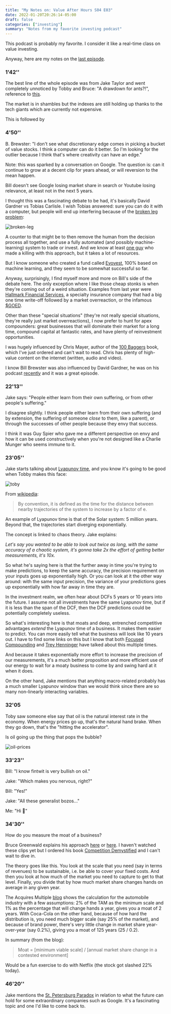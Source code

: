```yaml
---
title: "My Notes on: Value After Hours S04 E03"
date: 2022-01-20T20:26:14-05:00
draft: false
categories: ["investing"]
summary: "Notes from my favorite investing podcast"
---
```


This podcast is probably my favorite. I consider it like a real-time class on value investing.

Anyway, here are my notes on the [last episode](https://www.youtube.com/watch?v=uXqSov7984U&t=857s).

### 1'42''

The best line of the whole episode was from Jake Taylor and went completely unnoticed by Tobby and Bruce: "A drawdown for ants?!", reference to [this](https://www.youtube.com/watch?v=NQ-8IuUkJJc).

The market is in shambles but the indexes are still holding up thanks to the tech giants which are currently not expensive.

This is followed by 

### 4'50''

B. Brewster: "I don't see what discretionary edge comes in picking a bucket of value stocks. I think a computer can do it better. So I'm looking for the outlier because I think that's where creativity can have an edge."

Note: this was sparked by a conversation on Google. The question is: can it continue to grow at a decent clip for years ahead, or will reversion to the mean happen.

Bill doesn't see Google losing market share in search or Youtube losing relevance, at least not in the next 5 years.

I thought this was a fascinating debate to be had, it's basically David Gardner vs Tobias Carlisle. I wish Tobias answered: sure you can do it with a computer, but people will end up interfering because of the [broken leg problem](https://www.brokenleginvesting.com/acquirers-multiple/):

![broken-leg](/images/broken-leg.png)

A counter to that might be to then remove the human from the decision process all together, and use a fully automated (and possibly machine-learning) system to trade or invest. And we know at least [one guy](https://en.wikipedia.org/wiki/Jim_Simons_(mathematician)) who made a killing with this approach, but it takes a lot of resources.

But I know someone who created a fund called [Evovest](https://evovest.com/performance/global-L/en), 100% based on machine learning, and they seem to be somewhat successful so far.

Anyway, surprisingly, I find myself more and more on Bill's side of the debate here. The only exception where I like those cheap stonks is when they're coming out of a weird situation. Examples from last year were [Hallmark Financial Services](https://finance.yahoo.com/quote/HALL?p=HALL&.tsrc=fin-srch), a specialty insurance company that had a big one time write-off followed by a market overreaction, or the infamous [$GOED](https://finance.yahoo.com/quote/GOED?p=GOED&.tsrc=fin-srch).

Other than these "special situations" (they're not really special situations, they're really just market overreactions), I now prefer to hunt for apex compounders: great businesses that will dominate their market for a long time, compound capital at fantastic rates, and have plenty of reinvestment opportunities.

I was hugely influenced by Chris Mayer, author of the [100 Baggers](https://www.amazon.ca/100-Baggers-Stocks-100-1/dp/1621291650) book, which I've just ordered and can't wait to read. Chris has plenty of high-value content on the internet (written, audio and video).

I know Bill Brewster was also influenced by David Gardner, he was on his podcast [recently](https://www.youtube.com/watch?v=VXijHth4OrU&t=4410s) and it was a great episode.

### 22'13''

Jake says: "People either learn from their own suffering, or from other people's suffering."

I disagree slightly. I think people either learn from their own suffering (and by extension, the suffering of someone *close* to them, like a parent), or through the successes of other people because they envy that success.

I think it was Guy Spier who gave me a different perspective on envy and how it can be used constructively when you're not designed like a Charlie Munger who seems immune to it.

### 23'05''

Jake starts talking about [Lyapunov time](https://en.wikipedia.org/wiki/Lyapunov_time), and you know it's going to be good when Tobby makes this face:

![toby](/images/toby.png)

From [wikipedia](https://en.wikipedia.org/wiki/Lyapunov_time): 

<blockquote>

By convention, it is defined as the time for the distance between nearby trajectories of the system to increase by a factor of e.

</blockquote>

An example of Lyapunov time is that of the Solar system: 5 million years. Beyond that, the trajectories start diverging exponentially. 

The concept is linked to chaos theory. Jake explains:

_Let's say you wanted to be able to look out twice as long, with the same accuracy of a chaotic system, it's gonna take 2x the effort of getting better measurements, it's 10x._

So what he's saying here is that the further away in time you're trying to make predictions, to keep the same accuracy, the precision requirement on your inputs goes up exponentially high. Or you can look at it the other way around: with the same input precision, the variance of your predictions goes up exponentially with how far away in time they are.

In the investment realm, we often hear about DCFs 5 years or 10 years into the future. I assume not all investments have the same Lyapunov time, but if it is less than the span of the DCF, then the DCF predictions could be potentially completely useless.

So what's interesting here is that moats and deep, entrenched competitive advantages _extend_ the Lyapunov time of a business. It makes them easier to predict. You can more easily tell what the business will look like 10 years out. I have to find some links on this but I know that both [Focused Compounding](https://www.youtube.com/c/FocusedCompounding) and [Trey Henninger](https://open.spotify.com/show/37ix9ppkuA1USd2QUZJUEy) have talked about this multiple times.

And because it takes exponentially more effort to increase the precision of our measurements, it's a much better proposition and more efficient use of our energy to wait for a moaty business to come by and swing hard at it when it does.

On the other hand, Jake mentions that anything macro-related probably has a much smaller Lyapunov window than we would think since there are so many non-linearly interacting variables.

### 32'05

Toby saw someone else say that oil is the natural interest rate in the economy. When energy prices go up, that's the natural hand brake. When they go down, that's the "hitting the accelerator".

Is oil going up the thing that pops the bubble?

![oil-prices](/images/oil-prices.png)

### 33'23''

Bill: "I know fintwit is very bullish on oil."

Jake: "Which makes you nervous, right?"

Bill: "Yes!"

Jake: "All these generalist bozos..."

Me: "Hi :wave:"

### 34'30''

How do you measure the moat of a business?

Bruce Greenwald explains his approach [here](https://www.youtube.com/watch?v=pEZP7RGJYr8) or [here](https://www.youtube.com/watch?v=6rZpBJpETPE&t=1062s). I haven't watched these clips yet but I ordered his book [Competition Demystified](https://www.amazon.ca/-/fr/Bruce-C-Greenwald/dp/1591841801/) and I can't wait to dive in.

The theory goes like this. You look at the scale that you need (say in terms of revenues) to be sustainable, i.e. be able to cover your fixed costs. And then you look at how much of the market you need to capture to get to that level. Finally, you divide that by how much market share changes hands on average in any given year.

The Acquires Multiple [blog](https://acquirersmultiple.com/2022/01/bruce-greenwald-moats-are-not-that-hard-to-calculate/) shows the calculation for the automobile industry with a few assumptions: 2% of the TAM as the minimum scale and 1% as the percentage that will change hands a year, gives you a moat of 2 years. With Coca-Cola on the other hand, because of how hard the distribution is, you need much bigger scale (say 25% of the market), and because of brand power, there's very little change in market share year-over-year (say 0.2%), giving you a moat of 125 years (25 / 0.2).

In summary (from the blog): 

<blockquote>

Moat = [minimum viable scale] / [annual market share change in a contested environment]

</blockquote>

Would be a fun exercise to do with Netflix (the stock got slashed 22% today).

### 46'20''

Jake mentions the [St. Petersburg Paradox](https://plato.stanford.edu/entries/paradox-stpetersburg/) in relation to what the future can hold for some extraordinary companies such as Google. It's a fascinating topic and one I'd like to come back to.






